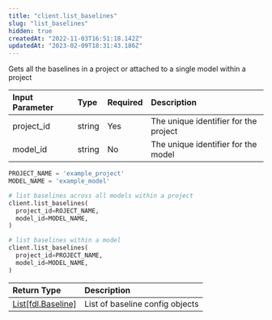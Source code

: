 ```yaml
---
title: "client.list_baselines"
slug: "list_baselines"
hidden: true
createdAt: "2022-11-03T16:51:18.142Z"
updatedAt: "2023-02-09T18:31:43.186Z"
---
```

Gets all the baselines in a project or attached to a single model within a project

| Input Parameter | Type   | Required | Description                           |
| :-------------- | :----- | :------- | :------------------------------------ |
| project_id      | string | Yes      | The unique identifier for the project |
| model_id        | string | No       | The unique identifier for the model   |

```python Usage
PROJECT_NAME = 'example_project'
MODEL_NAME = 'example_model'

# list baselines across all models within a project
client.list_baselines(
  project_id=ROJECT_NAME,
  model_id=MODEL_NAME,
)

# list baselines within a model
client.list_baselines(
  project_id=PROJECT_NAME,
  model_id=MODEL_NAME,
)
```



| Return Type                             | Description                     |
| :-------------------------------------- | :------------------------------ |
| [List\[fdl.Baseline\]](ref:fdlbaseline) | List of baseline config objects |